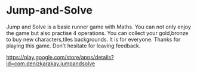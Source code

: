 # Jump-and-Solve

Jump and Solve is a basic runner game with Maths. You can not only enjoy the game but also practise 4 operations.
You can collect your gold,bronze to buy new characters,tiles backgrounds. It is for everyone. Thanks for playing this game. Don't hesitate for leaving feedback. 

https://play.google.com/store/apps/details?id=com.denizkarakay.jumpandsolve
